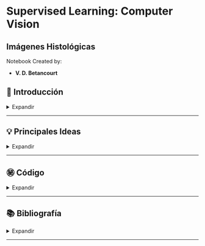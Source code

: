 # Supervised Learning: Computer Vision

## **Imágenes Histológicas**

Notebook Created by:

- **V. D. Betancourt**




## 📑 Introducción

<details>
    <summary> Expandir </summary>

La presente actividad se enmarca en el ámbito del Aprendizaje Supervisado y la Visión por Computadora, con el propósito de analizar **imágenes histológicas** a través de distintos procesos computacionales.

Se estudiarán las características de 2 imágenes histológicas, dadas como inputs:

*  **`histo_1.jpg`**

    ![](https://github.com/vbleal/05MIAR/blob/main/P1/histo_1.jpg)
   

*  **`histo_2.jpg`**

    ![](https://github.com/vbleal/05MIAR/blob/main/P1/histo_2.jpg)

Las instrucciones (sin solución) se pueden consultar en el Notebook:

* [Actividad_C1_P1_prob.ipynb]()


</details>

----------------




## 💡 Principales Ideas

<details>
    <summary> Expandir </summary>

### Carga

Comenzaremos con la carga de una imagen histológica, utilizando la biblioteca **`skimage.io`** para leerla en formato RGB y normalizar sus valores de píxeles al rango [0, 1], facilitando su procesamiento y visualización posterior. Esta etapa inicial es crucial para preparar la imagen para análisis más profundos, permitiendo una manipulación más precisa de sus componentes (Van der Walt et al., 2014).

### Color

Posteriormente, se realizará una transformación de color para convertir la imagen al espacio de color CMYK, enfocándonos en la extracción de la componente magenta que resalta las regiones tisulares. La visualización de esta componente específica permite una mejor identificación de los elementos de interés dentro de la muestra histológica (Plataniotis y Venetsanopoulos, 2000). Seguido de esto, se empleará un proceso de umbralización con el método de Otsu, tras aplicar un filtro gaussiano, para diferenciar claramente entre el fondo y la región tisular, una técnica que mejora la segmentación de imágenes mediante la reducción de ruido y la identificación óptima del umbral.

### Limpieza

La limpieza de la imagen se realizará mediante la eliminación de artefactos de lumen que puedan confundirse con lúmenes reales, utilizando herramientas específicas de morfología de skimage.morphology. Este paso es esencial para asegurar que la segmentación posterior sea lo más precisa posible, eliminando elementos que podrían afectar negativamente la interpretación de los datos.

### Segmentación

Avanzaremos hacia la segmentación específica de lúmenes mediante el algoritmo de expansión a partir de semillas, y posteriormente, rellenaremos estos objetos para facilitar su identificación y análisis. Este enfoque permite un estudio detallado de estructuras específicas dentro de la imagen, proporcionando una base sólida para la detección y el análisis cuantitativo de lúmenes.

### Lumen

Finalmente, se enfocará en la identificación y análisis cuantitativo del lumen más grande, extrayendo características geométricas que permitan su caracterización detallada. Esta fase es crucial para entender las propiedades físicas de los lúmenes, ofreciendo insights valiosos para aplicaciones biomédicas y de investigación.


</details>

----------------




## ㊙️ **Código**

<details>
    <summary> Expandir </summary>

Véase el Notebook:

- [GH_SL_CV_Hist_Actividad_C1_P1_sol.ipynb]()

</details>

----------------







## 📚 **Bibliografía**

<details>
    <summary> Expandir </summary>

*   Kapur, Saurabh (2017). ***Computer Vision with Python 3. Image Classification, Object Detection, Video Processing, and More***. Packt Publishing.

*   Van der Walt S, Schönberger JL, Nunez-Iglesias J, Boulogne F, Warner JD, Yager N, Gouillart E, Yu T. (2014). ***Scikit-image: image processing in Python***. PeerJ 2:e453 https://doi.org/10.7717/peerj.453



</details>

----------------
